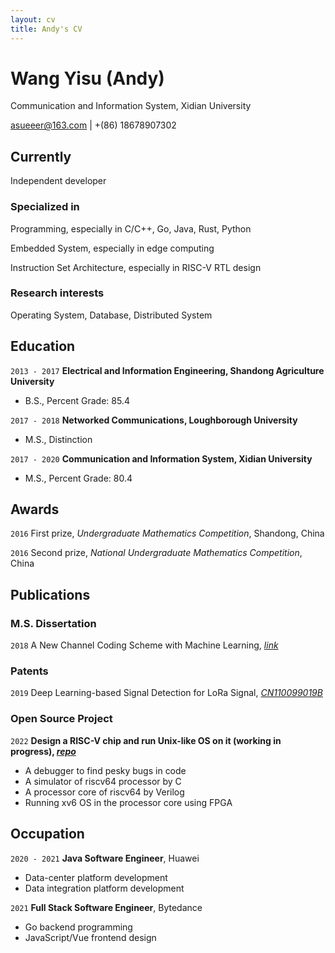 ```yaml
---
layout: cv
title: Andy's CV
---
```

# Wang Yisu (Andy)
Communication and Information System, Xidian University

<div id="webaddress">
<a href="asueeer@163.com">asueeer@163.com</a> | +(86) 18678907302
</div>


## Currently

Independent developer

### Specialized in

Programming, especially in C/C++, Go, Java, Rust, Python

Embedded System, especially in edge computing

Instruction Set Architecture, especially in RISC-V RTL design

### Research interests

Operating System, Database, Distributed System


## Education

`2013 - 2017`
__Electrical and Information Engineering, Shandong Agriculture University__

- B.S., Percent Grade: 85.4

`2017 - 2018`
__Networked Communications, Loughborough University__

- M.S., Distinction

`2017 - 2020`
__Communication and Information System, Xidian University__

- M.S., Percent Grade: 80.4



## Awards

`2016`
First prize, *Undergraduate Mathematics Competition*, Shandong, China

`2016`
Second prize, *National Undergraduate Mathematics Competition*, China


## Publications

<!-- A list is also available [online](http://scholar.google.co.uk/citations?user=LTOTl0YAAAAJ) -->

### M.S. Dissertation

`2018`
A New Channel Coding Scheme with Machine Learning, [*link*](https://cdn.asueeer.com/A%20New%20Channel%20Coding%20Scheme%20with%20Machine%20Learning.pdf)

### Patents

`2019`
Deep Learning-based Signal Detection for LoRa Signal, [*CN110099019B*](https://patents.google.com/patent/CN110099019B)

### Open Source Project

`2022`
__Design a RISC-V chip and run Unix-like OS on it (working in progress), [*repo*](https://gitee.com/asueeer/ysyx-workbench)__
- A debugger to find pesky bugs in code
- A simulator of riscv64 processor by C
- A processor core of riscv64 by Verilog
- Running xv6 OS in the processor core using FPGA

## Occupation

`2020 - 2021`
__Java Software Engineer__, Huawei

- Data-center platform development
- Data integration platform development


`2021`
__Full Stack Software Engineer__, Bytedance

- Go backend programming
- JavaScript/Vue frontend design


<!-- ### Footer

Last updated: May 2022 -->


